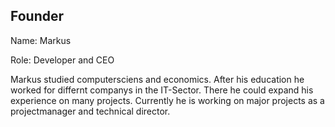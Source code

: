 ## Founder

Name: Markus 

Role: Developer and CEO

Markus studied computersciens and economics. After his education he worked for differnt companys in the IT-Sector. There he could expand his experience on many projects. Currently he is working on major projects as a projectmanager and technical director.




